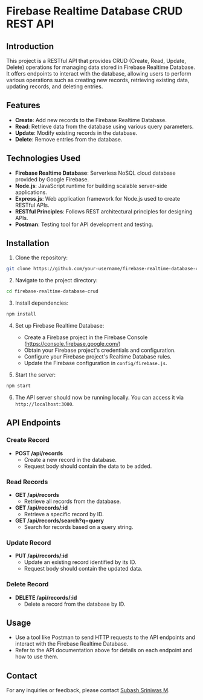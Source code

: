# Firebase Realtime Database CRUD REST API

## Introduction

This project is a RESTful API that provides CRUD (Create, Read, Update, Delete) operations for managing data stored in Firebase Realtime Database. It offers endpoints to interact with the database, allowing users to perform various operations such as creating new records, retrieving existing data, updating records, and deleting entries.

## Features

- **Create**: Add new records to the Firebase Realtime Database.
- **Read**: Retrieve data from the database using various query parameters.
- **Update**: Modify existing records in the database.
- **Delete**: Remove entries from the database.

## Technologies Used

- **Firebase Realtime Database**: Serverless NoSQL cloud database provided by Google Firebase.
- **Node.js**: JavaScript runtime for building scalable server-side applications.
- **Express.js**: Web application framework for Node.js used to create RESTful APIs.
- **RESTful Principles**: Follows REST architectural principles for designing APIs.
- **Postman**: Testing tool for API development and testing.

## Installation

1. Clone the repository:

```bash
git clone https://github.com/your-username/firebase-realtime-database-crud.git
```

2. Navigate to the project directory:

```bash
cd firebase-realtime-database-crud
```

3. Install dependencies:

```bash
npm install
```

4. Set up Firebase Realtime Database:
   - Create a Firebase project in the Firebase Console (https://console.firebase.google.com/)
   - Obtain your Firebase project's credentials and configuration.
   - Configure your Firebase project's Realtime Database rules.
   - Update the Firebase configuration in `config/firebase.js`.

5. Start the server:

```bash
npm start
```

6. The API server should now be running locally. You can access it via `http://localhost:3000`.

## API Endpoints

### Create Record

- **POST /api/records**
  - Create a new record in the database.
  - Request body should contain the data to be added.

### Read Records

- **GET /api/records**
  - Retrieve all records from the database.
- **GET /api/records/:id**
  - Retrieve a specific record by ID.
- **GET /api/records/search?q=query**
  - Search for records based on a query string.

### Update Record

- **PUT /api/records/:id**
  - Update an existing record identified by its ID.
  - Request body should contain the updated data.

### Delete Record

- **DELETE /api/records/:id**
  - Delete a record from the database by ID.

## Usage

- Use a tool like Postman to send HTTP requests to the API endpoints and interact with the Firebase Realtime Database.
- Refer to the API documentation above for details on each endpoint and how to use them.

## Contact

For any inquiries or feedback, please contact [Subash Sriniwas M](mailto:smsubash234@gmail.com).
